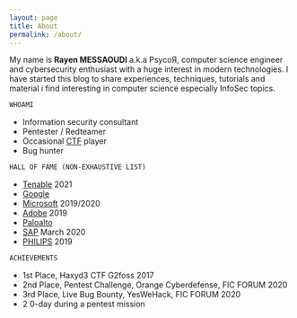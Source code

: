 ```yaml
---
layout: page
title: About
permalink: /about/
---
```


My name is **Rayen MESSAOUDI** a.k.a PsycoЯ, computer science engineer and cybersecurity enthusiast with a huge interest in modern technologies. I have started this blog to share experiences, techniques, tutorials and material i find interesting in computer science especially InfoSec topics.

```md
WHOAMI
```

- Information security consultant
- Pentester / Redteamer
- Occasional [CTF](https://ctftime.org/team/47798) player
- Bug hunter



```md
HALL OF FAME (NON-EXHAUSTIVE LIST)
```
- [Tenable](https://fr.tenable.com/security/report/hall-of-fame) 2021
- [Google](https://bughunter.withgoogle.com/profile/d63fb7a7-045b-492c-bb25-e02324a8c1e4)
- [Microsoft](https://msrc.microsoft.com/update-guide/en-us/acknowledgement/online) 2019/2020
- [Adobe](https://helpx.adobe.com/security/acknowledgements.html) 2019
- [Paloalto](https://www.paloaltonetworks.com/security-researcher-acknowledgement)
- [SAP](https://wiki.scn.sap.com/wiki/pages/viewpage.action?pageId=451071888) March 2020
- [PHILIPS](https://www.philips.com/a-w/security/coordinated-vulnerability-disclosure/hall-of-honors.html) 2019

```md
ACHIEVEMENTS
```

- 1st Place, Haxyd3 CTF G2foss 2017
- 2nd Place, Pentest Challenge, Orange Cyberdefense, FIC FORUM 2020
- 3rd Place, Live Bug Bounty, YesWeHack, FIC FORUM 2020
- 2 0-day during a pentest mission
